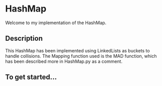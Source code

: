 # HashMap

Welcome to my implementation of the HashMap.

## Description

This HashMap has been implemented using LinkedLists as buckets to handle collisions. The Mapping function used is the MAD function, which has been described more in HashMap.py as a comment. 

## To get started...

